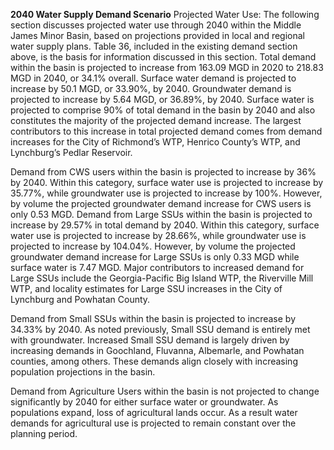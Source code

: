 **2040 Water Supply Demand Scenario**
Projected Water Use: The following section discusses projected water use through 2040 within the
Middle James Minor Basin, based on projections provided in local and regional water supply plans. Table
36, included in the existing demand section above, is the basis for information discussed in this section.
Total demand within the basin is projected to increase from 163.09 MGD in 2020 to 218.83 MGD in 2040, or
34.1% overall. Surface water demand is projected to increase by 50.1 MGD, or 33.90%, by 2040. Groundwater
demand is projected to increase by 5.64 MGD, or 36.89%, by 2040. Surface water is projected to comprise
90% of total demand in the basin by 2040 and also constitutes the majority of the projected demand increase.
The largest contributors to this increase in total projected demand comes from demand increases for the
City of Richmond’s WTP, Henrico County’s WTP, and Lynchburg’s Pedlar Reservoir.

Demand from CWS users within the basin is projected to increase by 36% by 2040. Within this category,
surface water use is projected to increase by 35.77%, while groundwater use is projected to increase by 100%.
However, by volume the projected groundwater demand increase for CWS users is only 0.53 MGD.
Demand from Large SSUs within the basin is projected to increase by 29.57% in total demand by 2040.
Within this category, surface water use is projected to increase by 28.66%, while groundwater use is projected
to increase by 104.04%. However, by volume the projected groundwater demand increase for Large SSUs is
only 0.33 MGD while surface water is 7.47 MGD. Major contributors to increased demand for Large SSUs
include the Georgia-Pacific Big Island WTP, the Riverville Mill WTP, and locality estimates for Large SSU
increases in the City of Lynchburg and Powhatan County.

Demand from Small SSUs within the basin is projected to increase by 34.33% by 2040. As noted previously,
Small SSU demand is entirely met with groundwater. Increased Small SSU demand is largely driven by
increasing demands in Goochland, Fluvanna, Albemarle, and Powhatan counties, among others. These
demands align closely with increasing population projections in the basin.

Demand from Agriculture Users within the basin is not projected to change significantly by 2040 for either
surface water or groundwater. As populations expand, loss of agricultural lands occur. As a result water
demands for agricultural use is projected to remain constant over the planning period.
